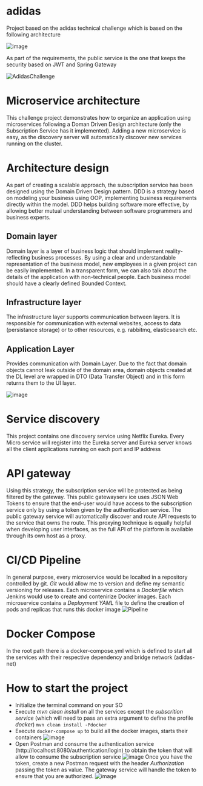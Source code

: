 # adidas
Project based on the adidas technical challenge which is based on the following architecture 

![image](https://user-images.githubusercontent.com/16137987/174175103-8b0e47d8-e264-46af-b010-9e1c522c078b.png)

As part of the requirements, the public service is the one that keeps the security based on JWT and Spring Gateway

![AdidasChallenge](https://user-images.githubusercontent.com/16137987/174185152-b4e2c49b-2c07-46f2-8dcb-fa8e1cc19739.png)

# Microservice architecture
This challenge project demonstrates how to organize an application using microservices following a Doman Driven Design architecture (only the Subscription Service has it implemented). 
Adding a new microservice is easy, as the discovery server will automatically discover new services running on the cluster.

# Architecture design
As part of creating a scalable approach, the subscription service has been designed using the Domain Driven Design pattern. DDD is a strategy based on modeling your business using OOP, implementing business requirements directly within the model. DDD helps building software more effective, by allowing better mutual understanding between software programmers and business experts.

## Domain layer
Domain layer is a layer of business logic that should implement reality-reflecting business processes. By using a clear and understandable representation of the business model, new employees in a given project can be easily implemented. In a transparent form, we can also talk about the details of the application with non-technical people. Each business model should have a clearly defined Bounded Context.

## Infrastructure layer
The infrastructure layer supports communication between layers. It is responsible for communication with external websites, access to data (persistance storage) or to other resources, e.g. rabbitmq, elasticsearch etc.

## Application Layer
Provides communication with Domain Layer. Due to the fact that domain objects cannot leak outside of the domain area, domain objects created at the DL level are wrapped in DTO (Data Transfer Object) and in this form returns them to the UI layer.

![image](https://user-images.githubusercontent.com/16137987/174503057-5d98dc56-56e3-4306-98fd-279b51e81e7e.png)


# Service discovery
This project contains one discovery service using Netflix Eureka. Every Micro service will register into the Eureka server and Eureka server knows all the client applications running on each port and IP address

# API gateway
Using this strategy, the subscription service will be protected as being filtered by the gateway. This public gatewayserv ice  uses JSON Web Tokens to ensure that the end-user would have access to the subscription service  only by using a token given by the authentication service. The public gateway service will automatically discover and route API requests to the service that owns the route. This proxying technique is equally helpful when developing user interfaces, as the full API of the platform is available through its own host as a proxy.

# CI/CD Pipeline
In general purpose, every microservice would be localted in a repository controlled by git. *Git* would allow me to version and define my semantic versioning for releases.
Each microservice contains a *Dockerfile* which Jenkins would use to create and contenirize Docker images.
Each microservice contains a *Deployment YAML* file to define the creation of pods and replicas that runs this docker image
![Pipeline](https://user-images.githubusercontent.com/16137987/174551361-9ffbf7cb-42c0-4834-8256-9ea20fb8bb33.png)


# Docker Compose
In the root path there is a docker-compose.yml which is defined to start all the services with their respective dependency and bridge network (adidas-net)

# How to start the project
* Initialize the terminal command on your SO
* Execute *mvn clean install* on all the services except the *subscrition service* (which will need to pass an extra argument to define the profile *docker*)
`mvn clean install -Pdocker`
* Execute `docker-compose up` to build all the docker images, starts their containers
![image](https://user-images.githubusercontent.com/16137987/174502384-7251a918-4aa9-4a76-83d9-ef621a8ba06d.png)
* Open Postman and consume the authentication service (http://localhost:8080/authentication/login) to obtain the token that will allow to consume the subscription service
![image](https://user-images.githubusercontent.com/16137987/174502444-fa71e70e-a872-4cd2-89f1-bbe12dd08e8b.png)
Once you have the token, create a new Postman request with the header *Authorization* passing the token as value. The gateway service will handle the token to ensure that you are authorized.
![image](https://user-images.githubusercontent.com/16137987/174502484-2ab8f973-28d7-4365-9e43-d4e197523cc4.png)



